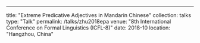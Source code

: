 ---
title: "Extreme Predicative Adjectives in Mandarin Chinese"
collection: talks
type: "Talk"
permalink: /talks/zhu2018epa
venue: "8th International Conference on Formal Linguistics (ICFL-8)"
date: 2018-10
location: "Hangzhou, China"
